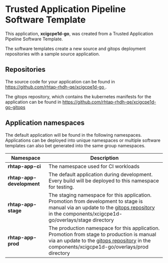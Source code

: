 # Trusted Application Pipeline Software Template

This application, **xcigcpe1d-go**, was created from a Trusted Application Pipeline Software Template.

The software templates create a new source and gitops deployment repositories with a sample source application. 

## Repositories

The source code for your application can be found in [https://github.com/rhtap-rhdh-qe/xcigcpe1d-go ](https://github.com/rhtap-rhdh-qe/xcigcpe1d-go ).
 
The gitops repository, which contains the kubernetes manifests for the application can be found in 
[https://github.com/rhtap-rhdh-qe/xcigcpe1d-go-gitops ](https://github.com/rhtap-rhdh-qe/xcigcpe1d-go-gitops ) 

## Application namespaces 

The default application will be found in the following namespaces. Applications can be deployed into unique namespaces or multiple software templates can also bet generated into the same group namespaces.  

|  Namespace   |  Description   |  
| -------- | -------- |
| **rhtap-app-ci** | The namespace used for CI workloads |
| **rhtap-app-development** | The default application during development. Every build will be deployed to this namespace for testing. |
| **rhtap-app-stage** | The staging namespace for this application. Promotion from development to stage is manual via an update to the [gitops repository](https://github.com/rhtap-rhdh-qe/xcigcpe1d-go-gitops ) in the components/xcigcpe1d-go/overlays/stage directory |
| **rhtap-app-prod** | The production namespace for this application. Promotion from stage to production is manual via an update to the [gitops repository](https://github.com/rhtap-rhdh-qe/xcigcpe1d-go-gitops ) in the components/xcigcpe1d-go/overlays/prod directory |